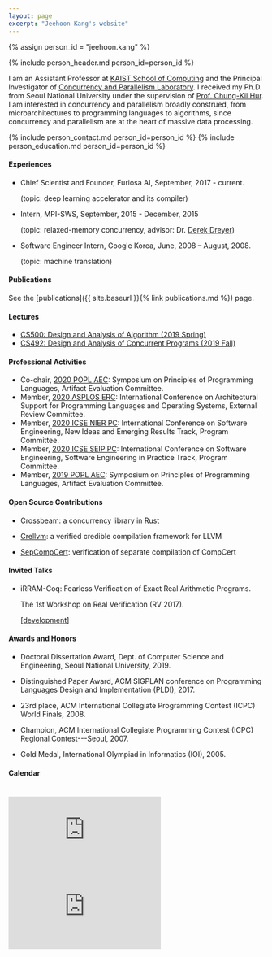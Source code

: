 ```yaml
---
layout: page
excerpt: "Jeehoon Kang's website"
---
```


{% assign person_id = "jeehoon.kang" %}

{% include person_header.md person_id=person_id %}

I am an Assistant Professor at [KAIST School of Computing](https://cs.kaist.ac.kr) and the Principal
Investigator of [Concurrency and Parallelism Laboratory](https://cp.kaist.ac.kr). I received my
Ph.D. from Seoul National University under the supervision of [Prof. Chung-Kil
Hur](https://sf.snu.ac.kr/gil.hur). I am interested in concurrency and parallelism broadly
construed, from microarchitectures to programming languages to algorithms, since concurrency and
parallelism are at the heart of massive data processing.

{% include person_contact.md person_id=person_id %}
{% include person_education.md person_id=person_id %}


#### Experiences

- Chief Scientist and Founder, Furiosa AI, September, 2017 - current.

  (topic: deep learning accelerator and its compiler)

- Intern, MPI-SWS, September, 2015 - December, 2015

  (topic: relaxed-memory concurrency, advisor: Dr. [Derek Dreyer](https://people.mpi-sws.org/~dreyer/))

- Software Engineer Intern, Google Korea, June, 2008 – August, 2008.

  (topic: machine translation)


#### Publications

See the [publications]({{ site.baseurl }}{% link publications.md %}) page.


#### Lectures

- [CS500: Design and Analysis of Algorithm (2019 Spring)](https://github.com/kaist-cp/cs500-2019s)
- [CS492: Design and Analysis of Concurrent Programs (2019 Fall)](https://github.com/kaist-cp/cs492-concur)


#### Professional Activities

- Co-chair, [2020 POPL AEC](https://popl20.sigplan.org/): Symposium on Principles of Programming Languages, Artifact Evaluation Committee.
- Member, [2020 ASPLOS ERC](https://asplos-conference.org/): International Conference on Architectural Support for  Programming Languages and Operating Systems, External Review Committee.
- Member, [2020 ICSE NIER PC](https://conf.researchr.org/home/icse-2020): International Conference on Software Engineering, New Ideas and Emerging Results Track, Program Committee.
- Member, [2020 ICSE SEIP PC](https://conf.researchr.org/home/icse-2020): International Conference on Software Engineering, Software Engineering in Practice Track, Program Committee.
- Member, [2019 POPL AEC](https://popl19.sigplan.org/): Symposium on Principles of Programming Languages, Artifact Evaluation Committee.

#### Open Source Contributions

- [Crossbeam](https://github.com/crossbeam-rs/crossbeam): a concurrency library in [Rust](https://www.rust-lang.org)

- [Crellvm](https://sf.snu.ac.kr/crellvm): a verified credible compilation framework for LLVM

- [SepCompCert](https://sf.snu.ac.kr/sepcompcert): verification of separate compilation of CompCert


#### Invited Talks

- iRRAM-Coq: Fearless Verification of Exact Real Arithmetic Programs.

  The 1st Workshop on Real Verification (RV 2017).

  \[[development](https://github.com/jeehoonkang/iRRAM-coq)\]


#### Awards and Honors

- Doctoral Dissertation Award, Dept. of Computer Science and Engineering, Seoul National University, 2019.

- Distinguished Paper Award, ACM SIGPLAN conference on Programming Languages Design and Implementation (PLDI), 2017.

- 23rd place, ACM International Collegiate Programming Contest (ICPC) World Finals, 2008.

- Champion, ACM International Collegiate Programming Contest (ICPC) Regional Contest---Seoul, 2007.

- Gold Medal, International Olympiad in Informatics (IOI), 2005.

#### Calendar

<div class="responsive-iframe-container big-container">
    <iframe src="https://calendar.google.com/calendar/embed?showTitle=0&amp;showPrint=0&amp;mode=WEEK&amp&amp;wkst=1&amp;bgcolor=%23FFFFFF&amp;src=jeehoon.kang%40cp.kaist.ac.kr&amp;color=%23125A12&amp;ctz=Asia%2FSeoul" style="border-width:0; margin-top:15pt;" frameborder="0" scrolling="no"></iframe>
</div>
<div class="responsive-iframe-container small-container" style="height: 1000;">
    <iframe src="https://calendar.google.com/calendar/embed?showTitle=0&amp;showPrint=0&amp;mode=AGENDA&amp&amp;wkst=1&amp;bgcolor=%23FFFFFF&amp;src=jeehoon.kang%40cp.kaist.ac.kr&amp;color=%23125A12&amp;ctz=Asia%2FSeoul" style="border-width:0" frameborder="0" scrolling="no"></iframe>
</div>
